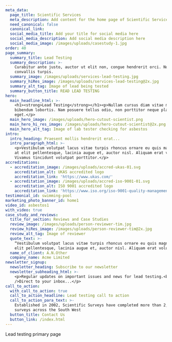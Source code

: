 ```yaml
---
meta_data:
  page_title: Scientific Services
  meta_description: Add content for the home page of Scientific Services here...
  need_canonical: false
  canonical_link:
  social_media_title: Add your title for social media here
  social_media_description: Add social media description here
  social_media_image: /images/uploads/casestudy-1.jpg
order: 40
page_summary:
  summary_title: Lead Testing
  summary_description: >-
    Curabitur ante justo, auctor ut elit non, congue hendrerit orci. Nullam quis
    convallis turpis.
  summary_image: /images/uploads/services-lead-testing.jpg
  summary_hiRes_image: /images/uploads/services-lead-testing@2x.jpg
  summary_alt_tag: Image of lead being tested
  summary_button_title: READ LEAD TESTING
hero:
  main_headline_html: >-
    <h1><strong>Lead Testing</strong></h1><p>Nullam cursus diam vitae massa
    bibendum lobortis. Nam posuere tellus odio, non porttitor neque placerat
    eget.</p>
  main_hero_image: /images/uploads/hero-cutout-scientist.png
  main_hero_hi_res_image: /images/uploads/hero-cutout-scientist@2x.png
  main_hero_alt_tag: Image of lab tester checking for asbestos
intro:
  intro_heading: Praesent mollis hendrerit erat...
  intro_paragraph_html: >-
    <p>Vestibulum volutpat lacus vitae turpis rhoncus ornare eu quis magna. In
    at elit pellentesque, lacinia augue et, auctor nisl. Aliquam erat volutpat.
    Vivamus tincidunt volutpat porttitor.</p>
accreditations:
  - accreditation_image: /images/uploads/accred-ukas-01.svg
    accreditation_alt: UKAS accredited logo
    accreditation_link: 'https://www.ukas.com/'
  - accreditation_image: /images/uploads/accred-iso-9001-01.svg
    accreditation_alt: ISO 9001 accredited logo
    accreditation_link: 'https://www.iso.org/iso-9001-quality-management.html'
testimonial_id: swimming-pool
marketing_photo_banner_id: home1
video_id: asbestos1
with_video: true
case_study_and_reviews:
  title_for_section: Reviews and Case Studies
  review_image: /images/uploads/person-reviewer-tim.jpg
  review_hiRes_image: /images/uploads/person-reviewer-tim@2x.jpg
  review_alt_tag: Image of reviewer
  quote_text: >-
    “Vestibulum volutpat lacus vitae turpis rhoncus ornare eu quis magna. In at
    elit pellentesque, lacinia augue et, auctor nisl. Aliquam erat volutpat. ”
  name_of_client: A.N.Other
  company_name: Acme Limited
newsletter_signup:
  newsletter_heading: Subscribe to our newsletter
  newsletter_subheading_html: >-
    <p>Regular updates on important issues and news for lead testing.<br
    />Direct to your inbox...</p>
call_to_action:
  with_call_to_action: true
  call_to_action_headline: Lead testing call to action
  call_to_action_para_text: >-
    Established in 2002, Scientific Surveys have completed more than 2,500
    surveys across the South West
  button_title: Contact Us
  button_link: /index.html
---
```


Lead testing primary page